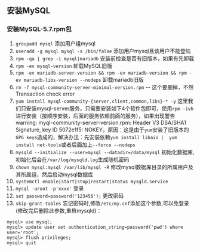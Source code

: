 ## 安装MySQL
### 安装MySQL-5.7.rpm包
1. `groupadd mysql` 添加用户组mysql
2. `useradd -g mysql mysql -s /bin/false` 添加用户mysql且该用户不能登陆
3. `rpm -qa | grep -i mysql|mariadb` 安装前检查是否有旧版本，如果有先卸载
4. `rpm -ev mysql-version` 卸载MySQL旧版
5. `rpm -ev mariadb-server-version && rpm -ev mariadb-version && rpm -ev mariadb-libs-version --nodeps` 卸载mariadb旧版
6. `rm -f mysql-community-server-minimal-version.rpm` -- 这个要删掉，不然Transaction check error
7. `yum install mysql-community-{server,client,common,libs}-* -y` 这里我们只安装mysql-server服务，只需要安装如下4个软件包即可，使用`rpm -ivh`进行安装（按顺序安装，后面的服务依赖前面的服务），如果出现警告warning: myql-community-server-version.rpm: Header V3 DSA/SHA1 Signature, key ID 5072e1f5: NOKEY，原因：这是由于`yum`安装了旧版本的`GPG keys`造成的，解决办法：先安装依赖`yum install libaio | 
yum install net-tools`或者后面加上`--force --nodeps`
8. `mysqld --initialize --user=mysql --datadir=/data/mysql` 初始化数据库,初始化后会在`/var/log/mysqld.log`生成随机密码
9. `chown mysql:mysql /var/lib/mysql -R` 修改mysql数据库目录的所属用户及其所属组，然后启动mysql数据库
10. `systemctl enable|start|stop|restart|status mysqld.service`
11. `mysql -uroot -p'xxxx'` 登录
12. `set password=password('123456');` 更改密码
13. `skip-grant-tables` 忘记密码时,修改`/etc/my.cnf`添加这个参数,可以免登录(修改完后删除此参数,重启mysqld)：
```
mysql> use mysql;
mysql> update user set authentication_string=password('pwd') where user='root';
mysql> flush privileges;
mysql> quit
```
